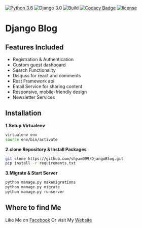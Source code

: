 [![Python 3.6](https://img.shields.io/badge/python-3.6-yellow.svg)](https://www.python.org/downloads/release/python-360/)
![Django 3.0](https://img.shields.io/badge/Django-3.0-green.svg)
![Build](https://github.com/shyam999/Django-blog/workflows/Build/badge.svg?branch=master)
[![Codacy Badge](https://api.codacy.com/project/badge/Grade/81d44860b4074b8c952303d2b999cb05)](https://app.codacy.com/manual/shyam.acharjya.1/Django-blog_2?utm_source=github.com&utm_medium=referral&utm_content=shyam999/Django-blog&utm_campaign=Badge_Grade_Dashboard)
[![license](https://img.shields.io/github/license/DAVFoundation/captain-n3m0.svg?style=flat-square)](https://github.com/shyam999/django-blog/blob/master/LICENSE)
# Django Blog

## Features Included
- Registration & Authentication
- Custom guest dashboard
- Search Functionality
- Disquss for react and comments
- Rest Framework api
- Email Service for sharing content
- Responsive, mobile-friendly design
- Newsletter Services

## Installation
**1.Setup Virtualenv**
```sh
virtualenv env
source env/bin/activate
```
**2.clone Repository & Install Packages**
```sh
git clone https://github.com/shyam999/DjangoBlog.git
pip install -r requirements.txt
```
**3.Migrate & Start Server**
```sh
python manage.py makemigrations
python manage.py migrate
python manage.py runserver
```

## Where to find Me
Like Me on [Facebook](https://www.facebook.com/shyam333445/)
Or visit My [Website](https://shyam999.github.io)
